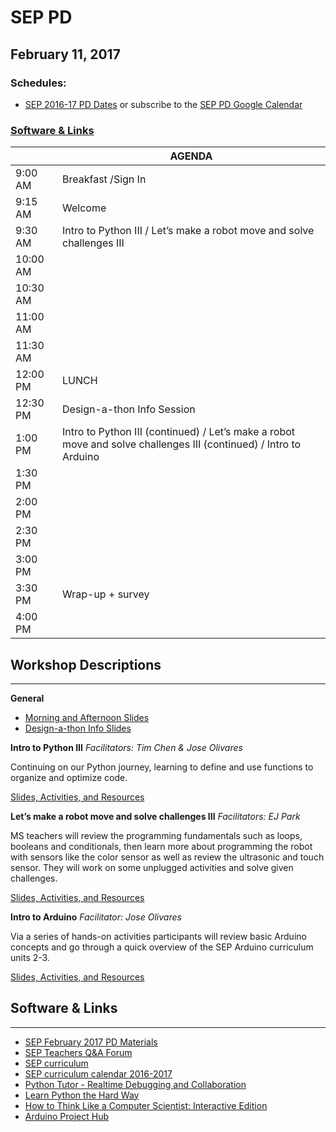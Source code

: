 # SEP PD
## February 11, 2017

### Schedules:
* [SEP 2016-17 PD Dates](https://drive.google.com/open?id=1scIhCYFxiCcKbgI1CG4HbLP8kZ7sSzzJVxxi3erTzkc) or subscribe to the [SEP PD Google Calendar](https://calendar.google.com/calendar/embed?src=strongschools.nyc_p8ub77g79n2k4f4ufi238pjh6k%40group.calendar.google.com&ctz=America/New_York) 

### [Software & Links](#links)

|| AGENDA
| ------| ------------- |
| 9:00 AM |Breakfast /Sign In
9:15 AM |Welcome
9:30 AM |Intro to Python III / Let’s make a robot move and solve challenges III
10:00 AM |
10:30 AM |
11:00 AM |
11:30 AM | 
12:00 PM |LUNCH
12:30 PM | Design-a-thon Info Session
1:00 PM |Intro to Python III (continued) / Let’s make a robot move and solve challenges III (continued) / Intro to Arduino
1:30 PM |
2:00 PM |
2:30 PM |
3:00 PM |
3:30 PM |Wrap-up + survey
4:00 PM |

## Workshop Descriptions
***
**General**

* [Morning and Afternoon Slides](https://drive.google.com/open?id=0B3omYkYPfQ0yT3U0TGF2WjI4ZUU)
* [Design-a-thon Info Slides](https://drive.google.com/open?id=0B3omYkYPfQ0yNm1rdkp5R2p5ZWM)

**Intro to Python III**
*Facilitators: Tim Chen & Jose Olivares*

Continuing on our Python journey, learning to define and use functions to organize and optimize code.

[Slides, Activities, and Resources](https://drive.google.com/open?id=0B3omYkYPfQ0ycTROWXpDQ01PMnM)

**Let’s make a robot move and solve challenges III**
*Facilitators: EJ Park*

MS teachers will review the programming fundamentals such as loops, booleans and conditionals, then learn more about programming the robot with sensors like the color sensor as well as review the ultrasonic and touch sensor. They will work on some unplugged activities and solve given challenges.

[Slides, Activities, and Resources](https://drive.google.com/open?id=0B3omYkYPfQ0yYnNscklibHBMbms)

**Intro to Arduino**
*Facilitator: Jose Olivares*

Via a series of hands-on activities participants will review basic Arduino concepts and go through a quick overview of the SEP Arduino curriculum units 2-3.

[Slides, Activities, and Resources](https://drive.google.com/open?id=0B3omYkYPfQ0yWkVEaENFSVNwYWc)

## <a name="links">Software & Links</a>
***
* [SEP February 2017 PD Materials](https://drive.google.com/open?id=0B3omYkYPfQ0yUlp2VEl1RzQ5R1U)
* [SEP Teachers Q&A Forum](http://tinyurl.com/septeachers)
* [SEP curriculum](https://drive.google.com/open?id=0B8D2ft9M8qQCamQwZGpJMEU2TEk)
* [SEP curriculum calendar 2016-2017](https://docs.google.com/a/strongschools.nyc/document/d/10a8UPH6-v-aoAXGVo1c68VapsTHkJXgzROd6vStX6ZU/edit?usp=sharing)
* [Python Tutor - Realtime Debugging and Collaboration](http://pythontutor.com/)
* [Learn Python the Hard Way](https://learnpythonthehardway.org/book/)
* [How to Think Like a Computer Scientist: Interactive Edition](http://interactivepython.org/courselib/static/thinkcspy/index.html)
* [Arduino Project Hub](https://create.arduino.cc/projecthub)
